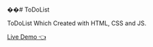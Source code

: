 ��#   T o D o L i s t 

ToDoList Which Created with HTML, CSS and JS.


[Live Demo 👈](https://mukhtarrahimi.github.io/ToDoList/)
 
 
